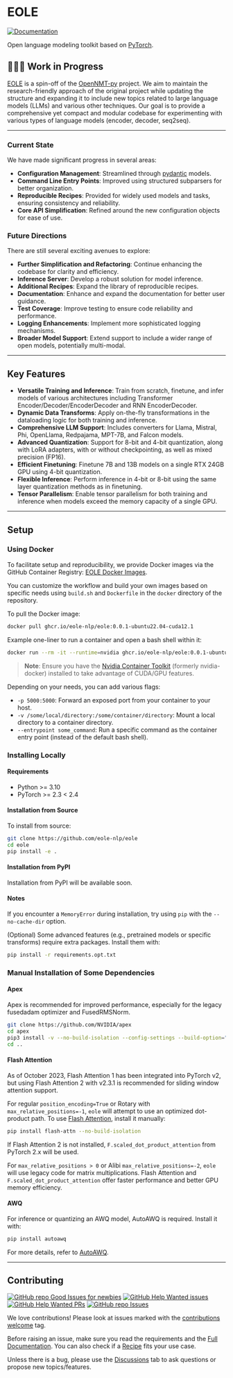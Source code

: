 # EOLE

[![Documentation](https://img.shields.io/badge/docs-latest-blue.svg)](https://eole-nlp.github.io/eole)

Open language modeling toolkit based on [PyTorch](https://pytorch.org).

## 👷‍♂️🚧 Work in Progress

[EOLE](https://github.com/eole-nlp/eole) is a spin-off of the [OpenNMT-py](https://github.com/opennmt/opennmt-py) project. We aim to maintain the research-friendly approach of the original project while updating the structure and expanding it to include new topics related to large language models (LLMs) and various other techniques. Our goal is to provide a comprehensive yet compact and modular codebase for experimenting with various types of language models (encoder, decoder, seq2seq).

---

### Current State

We have made significant progress in several areas:

- **Configuration Management**: Streamlined through [pydantic](https://docs.pydantic.dev) models.
- **Command Line Entry Points**: Improved using structured subparsers for better organization.
- **Reproducible Recipes**: Provided for widely used models and tasks, ensuring consistency and reliability.
- **Core API Simplification**: Refined around the new configuration objects for ease of use.

### Future Directions

There are still several exciting avenues to explore:

- **Further Simplification and Refactoring**: Continue enhancing the codebase for clarity and efficiency.
- **Inference Server**: Develop a robust solution for model inference.
- **Additional Recipes**: Expand the library of reproducible recipes.
- **Documentation**: Enhance and expand the documentation for better user guidance.
- **Test Coverage**: Improve testing to ensure code reliability and performance.
- **Logging Enhancements**: Implement more sophisticated logging mechanisms.
- **Broader Model Support**: Extend support to include a wider range of open models, potentially multi-modal.

---

## Key Features

- **Versatile Training and Inference**: Train from scratch, finetune, and infer models of various architectures including Transformer Encoder/Decoder/EncoderDecoder and RNN EncoderDecoder.
- **Dynamic Data Transforms**: Apply on-the-fly transformations in the dataloading logic for both training and inference.
- **Comprehensive LLM Support**: Includes converters for Llama, Mistral, Phi, OpenLlama, Redpajama, MPT-7B, and Falcon models.
- **Advanced Quantization**: Support for 8-bit and 4-bit quantization, along with LoRA adapters, with or without checkpointing, as well as mixed precision (FP16).
- **Efficient Finetuning**: Finetune 7B and 13B models on a single RTX 24GB GPU using 4-bit quantization.
- **Flexible Inference**: Perform inference in 4-bit or 8-bit using the same layer quantization methods as in finetuning.
- **Tensor Parallelism**: Enable tensor parallelism for both training and inference when models exceed the memory capacity of a single GPU.

---

## Setup

### Using Docker

To facilitate setup and reproducibility, we provide Docker images via the GitHub Container Registry: [EOLE Docker Images](https://github.com/eole-nlp/eole/pkgs/container/eole).

You can customize the workflow and build your own images based on specific needs using `build.sh` and `Dockerfile` in the `docker` directory of the repository.

To pull the Docker image:
```bash
docker pull ghcr.io/eole-nlp/eole:0.0.1-ubuntu22.04-cuda12.1
```

Example one-liner to run a container and open a bash shell within it:
```bash
docker run --rm -it --runtime=nvidia ghcr.io/eole-nlp/eole:0.0.1-ubuntu22.04-cuda12.1
```

> **Note**: Ensure you have the [Nvidia Container Toolkit](https://docs.nvidia.com/datacenter/cloud-native/container-toolkit/latest/install-guide.html) (formerly nvidia-docker) installed to take advantage of CUDA/GPU features.

Depending on your needs, you can add various flags:
- `-p 5000:5000`: Forward an exposed port from your container to your host.
- `-v /some/local/directory:/some/container/directory`: Mount a local directory to a container directory.
- `--entrypoint some_command`: Run a specific command as the container entry point (instead of the default bash shell).

### Installing Locally

#### Requirements

- Python >= 3.10
- PyTorch >= 2.3 < 2.4

#### Installation from Source

To install from source:
```bash
git clone https://github.com/eole-nlp/eole
cd eole
pip install -e .
```

#### Installation from PyPI

Installation from PyPI will be available soon.

#### Notes

If you encounter a `MemoryError` during installation, try using `pip` with the `--no-cache-dir` option.

(Optional) Some advanced features (e.g., pretrained models or specific transforms) require extra packages. Install them with:
```bash
pip install -r requirements.opt.txt
```

### Manual Installation of Some Dependencies

#### Apex

Apex is recommended for improved performance, especially for the legacy fusedadam optimizer and FusedRMSNorm.
```bash
git clone https://github.com/NVIDIA/apex
cd apex
pip3 install -v --no-build-isolation --config-settings --build-option="--cpp_ext --cuda_ext --deprecated_fused_adam --xentropy --fast_multihead_attn" ./
cd ..
```

#### Flash Attention

As of October 2023, Flash Attention 1 has been integrated into PyTorch v2, but using Flash Attention 2 with v2.3.1 is recommended for sliding window attention support. 

For regular `position_encoding=True` or Rotary with `max_relative_positions=-1`, `eole` will attempt to use an optimized dot-product path. To use [Flash Attention](https://github.com/Dao-AILab/flash-attention#installation-and-features), install it manually:
```bash
pip install flash-attn --no-build-isolation
```

If Flash Attention 2 is not installed, `F.scaled_dot_product_attention` from PyTorch 2.x will be used.

For `max_relative_positions > 0` or Alibi `max_relative_positions=-2`, `eole` will use legacy code for matrix multiplications. Flash Attention and `F.scaled_dot_product_attention` offer faster performance and better GPU memory efficiency.

#### AWQ

For inference or quantizing an AWQ model, AutoAWQ is required. Install it with:
```bash
pip install autoawq
```

For more details, refer to [AutoAWQ](https://github.com/casper-hansen/AutoAWQ).

---

## Contributing

[![GitHub repo Good Issues for newbies](https://img.shields.io/github/issues/eole-nlp/eole/good%20first%20issue?style=flat&logo=github&logoColor=green&label=Good%20First%20issues)](https://github.com/eole-nlp/eole/issues?q=is%3Aopen+is%3Aissue+label%3A%22good+first+issue%22) [![GitHub Help Wanted issues](https://img.shields.io/github/issues/eole-nlp/eole/help%20wanted?style=flat&logo=github&logoColor=b545d1&label=%22Help%20Wanted%22%20issues)](https://github.com/eole-nlp/eole/issues?q=is%3Aopen+is%3Aissue+label%3A%22help+wanted%22) [![GitHub Help Wanted PRs](https://img.shields.io/github/issues-pr/eole-nlp/eole/help%20wanted?style=flat&logo=github&logoColor=b545d1&label=%22Help%20Wanted%22%20PRs)](https://github.com/eole-nlp/eole/pulls?q=is%3Aopen+is%3Aissue+label%3A%22help+wanted%22) [![GitHub repo Issues](https://img.shields.io/github/issues/eole-nlp/eole?style=flat&logo=github&logoColor=red&label=Issues)](https://github.com/eole-nlp/eole/issues?q=is%3Aopen)

We love contributions! Please look at issues marked with the [contributions welcome](https://github.com/eole-nlp/eole/issues?q=is%3Aissue+is%3Aopen+label%3A%22contributions+welcome%22) tag.

Before raising an issue, make sure you read the requirements and the [Full Documentation](https://eole-nlp.github.io/eole). You can also check if a [Recipe](https://github.com/eole-nlp/eole/tree/main/recipes) fits your use case.

Unless there is a bug, please use the [Discussions](https://github.com/eole-nlp/eole/discussions) tab to ask questions or propose new topics/features.
